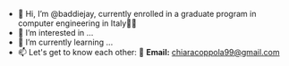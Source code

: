 - 👋 Hi, I’m @baddiejay, currently enrolled in a graduate program in computer engineering in Italy🧑‍🎓
- 👀 I’m interested in ...
- 🌱 I’m currently learning ...
- 📫 Let's get to know each other:
  🤝 **Email:** chiaracoppola99@gmail.com

<!---
baddiejay/baddiejay is a ✨ special ✨ repository because its `README.md` (this file) appears on your GitHub profile.
You can click the Preview link to take a look at your changes.
- 💞️ I’m looking to collaborate on ...
--->
